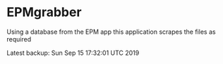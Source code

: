 # EPMgrabber
Using a database from the EPM app this application scrapes the files as required


Latest backup: Sun Sep 15 17:32:01 UTC 2019
